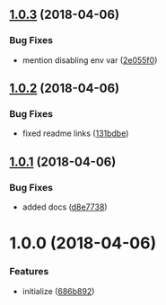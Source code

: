 <a name="1.0.3"></a>
## [1.0.3](https://github.com/heroku/heroku-cli-notifications/compare/v1.0.2...v1.0.3) (2018-04-06)


### Bug Fixes

* mention disabling env var ([2e055f0](https://github.com/heroku/heroku-cli-notifications/commit/2e055f0))

<a name="1.0.2"></a>
## [1.0.2](https://github.com/heroku/heroku-cli-notifications/compare/v1.0.1...v1.0.2) (2018-04-06)


### Bug Fixes

* fixed readme links ([131bdbe](https://github.com/heroku/heroku-cli-notifications/commit/131bdbe))

<a name="1.0.1"></a>
## [1.0.1](https://github.com/heroku/heroku-cli-notifications/compare/v1.0.0...v1.0.1) (2018-04-06)


### Bug Fixes

* added docs ([d8e7738](https://github.com/heroku/heroku-cli-notifications/commit/d8e7738))

<a name="1.0.0"></a>
# 1.0.0 (2018-04-06)


### Features

* initialize ([686b892](https://github.com/heroku/heroku-cli-notifications/commit/686b892))
